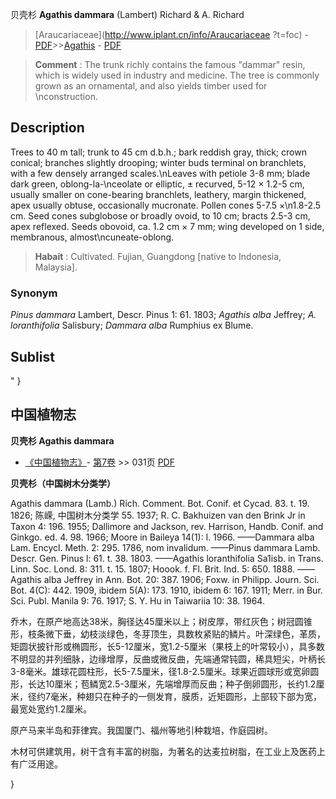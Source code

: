 贝壳杉 **Agathis dammara** (Lambert) Richard & A. Richard

> [Araucariaceae](http://www.iplant.cn/info/Araucariaceae ?t=foc) - [PDF](http://iplant.cn/foc/pdf/Araucariaceae.pdf)>>[Agathis](Agathis-贝壳杉属.md) - [PDF](http://www.iplant.cn/foc/pdf/Agathis.pdf)

> **Comment** : 
> The trunk richly contains the famous \"dammar\" resin, which is widely used in industry and medicine. The tree is commonly grown as an ornamental, and also yields timber used for \nconstruction.

## Description

Trees to 40 m tall; trunk to 45 cm d.b.h.; bark reddish gray, thick; crown conical; branches slightly drooping; winter buds terminal on branchlets, with a few densely arranged scales.\nLeaves with petiole 3-8 mm; blade dark green, oblong-la-\nceolate or elliptic, ± recurved, 5-12 × 1.2-5 cm, usually smaller on cone-bearing branchlets, leathery, margin thickened, apex usually obtuse, occasionally mucronate. Pollen cones 5-7.5 ×\n1.8-2.5 cm. Seed cones subglobose or broadly ovoid, to 10 cm; bracts 2.5-3 cm, apex reflexed. Seeds obovoid, ca. 1.2 cm × 7 mm; wing developed on 1 side, membranous, almost\ncuneate-oblong.

> **Habait** : 
> Cultivated. Fujian, Guangdong [native to Indonesia, Malaysia].

### Synonym
*Pinus dammara* Lambert, Descr. Pinus 1: 61. 1803; *Agathis alba* Jeffrey; *A. loranthifolia* Salisbury; *Dammara alba* Rumphius ex Blume.

## Sublist
"
}
## 中国植物志

**贝壳杉 Agathis dammara**

* [《中国植物志》](http://www.iplant.cn/frps)- [第7卷](http://www.iplant.cn/frps/vol/7) >> 031页 [PDF](http://www.iplant.cn/frps/pdf/7/031.pdf)

**贝壳杉（中国树木分类学）**

Agathis dammara (Lamb.) Rich. Comment. Bot. Conif. et Cycad. 83. t. 19. 1826; 陈嵘, 中国树木分类学 55. 1937; R. C. Bakhuizen van den Brink Jr in Taxon 4: 196. 1955; Dallimore and Jackson, rev. Harrison, Handb. Conif. and Ginkgo. ed. 4. 98. 1966; Moore in Baileya 14(1): l. 1966. ——Dammara alba Lam. Encycl. Meth. 2: 295. 1786, nom invalidum. ——Pinus dammara Lamb. Descr. Gen. Pinus l: 61. t. 38. 1803. ——Agathis loranthifolia Sa1isb. in Trans. Linn. Soc. Lond. 8: 311. t. 15. 1807; Hoook. f. Fl. Brit. Ind. 5: 650. 1888. ——Agathis alba Jeffrey in Ann. Bot. 20: 387. 1906; Foxw. in Philipp. Journ. Sci. Bot. 4(C): 442. 1909, ibidem 5(A): 173. 1910, ibidem 6: 167. 1911; Merr. in Bur. Sci. Publ. Manila 9: 76. 1917; S. Y. Hu in Taiwariia 10: 38. 1964.

乔木，在原产地高达38米，胸径达45厘米以上；树皮厚，带红灰色；树冠圆锥形，枝条微下垂，幼枝淡绿色，冬芽顶生，具数枚紧贴的鳞片。叶深绿色，革质，矩圆状披针形或椭圆形，长5-12厘米，宽1.2-5厘米（果枝上的叶常较小），具多数不明显的并列细脉，边缘增厚，反曲或微反曲，先端通常钝圆，稀具短尖，叶柄长3-8毫米。雄球花圆柱形，长5-7.5厘米，径1.8-2.5厘米。球果近圆球形或宽卵圆形，长达10厘米；苞鳞宽2.5-3厘米，先端增厚而反曲；种子倒卵圆形，长约1.2厘米，径约7毫米，种翅只在种子的一侧发育，膜质，近矩圆形，上部较下部为宽，最宽处宽约1.2厘米。

原产马来半岛和菲律宾。我国厦门、福州等地引种栽培，作庭园树。

木材可供建筑用，树干含有丰富的树脂，为著名的达麦拉树脂，在工业上及医药上有广泛用途。

}